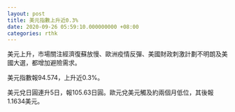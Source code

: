 ```yaml
---
layout: post
title: 美元指數上升近0.3%
date: 2020-09-26 05:59:10.000000000 +08:00
categories: rthk
---
```


美元上升，市場關注經濟復蘇放慢、歐洲疫情反彈、美國財政刺激計劃不明朗及美國大選，都增加避險需求。

美元指數報94.574，上升近0.3%。

美元兌日圓連升5日，報105.63日圓。歐元兌美元觸及約兩個月低位，其後報1.1634美元。
